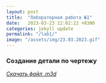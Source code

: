 ```yaml
---
layout: post
title:  "Лабораторная работа №1"
date:   2023-03-23 12:02:22 +0300
categories: jekyll update
permalink: "/lab1/"
image: "/assets/img/23.03.2023.gif"
---
```

### Создание детали по чертежу

[*Скачать файл .m3d*](https://disk.yandex.ru/d/-1Ha1fYZk0me4A)
